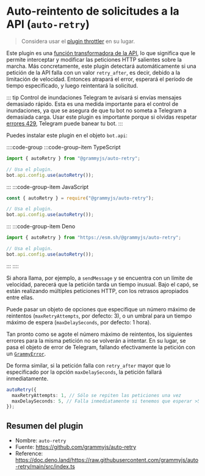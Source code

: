 # Auto-reintento de solicitudes a la API (`auto-retry`)

> Considera usar el [plugin throttler](./transformer-throttler.md) en su lugar.

Este plugin es una [función transformadora de la API](../advanced/transformers.md), lo que significa que le permite interceptar y modificar las peticiones HTTP salientes sobre la marcha.
Más concretamente, este plugin detectará automáticamente si una petición de la API falla con un valor `retry_after`, es decir, debido a la limitación de velocidad.
Entonces atrapará el error, esperará el período de tiempo especificado, y luego reintentará la solicitud.

::: tip Control de inundaciones
Telegram te avisará si envías mensajes demasiado rápido.
Esta es una medida importante para el control de inundaciones, ya que se asegura de que tu bot no someta a Telegram a demasiada carga.
Usar este plugin es importante porque si olvidas respetar [errores 429](../resources/faq.md#_429-too-many-requests-retry-after-x), Telegram puede banear tu bot.
:::

Puedes instalar este plugin en el objeto `bot.api`:

::::code-group
:::code-group-item TypeScript

```ts
import { autoRetry } from "@grammyjs/auto-retry";

// Usa el plugin.
bot.api.config.use(autoRetry());
```

:::
:::code-group-item JavaScript

```js
const { autoRetry } = require("@grammyjs/auto-retry");

// Usa el plugin.
bot.api.config.use(autoRetry());
```

:::
:::code-group-item Deno

```ts
import { autoRetry } from "https://esm.sh/@grammyjs/auto-retry";

// Usa el plugin.
bot.api.config.use(autoRetry());
```

:::
::::

Si ahora llama, por ejemplo, a `sendMessage` y se encuentra con un límite de velocidad, parecerá que la petición tarda un tiempo inusual.
Bajo el capó, se están realizando múltiples peticiones HTTP, con los retrasos apropiados entre ellas.

Puede pasar un objeto de opciones que especifique un número máximo de reintentos (`maxRetryAttempts`, por defecto: 3), o un umbral para un tiempo máximo de espera (`maxDelaySeconds`, por defecto: 1 hora).

Tan pronto como se agote el número máximo de reintentos, los siguientes errores para la misma petición no se volverán a intentar.
En su lugar, se pasa el objeto de error de Telegram, fallando efectivamente la petición con un [`GrammyError`](../guide/errors.md#el-objeto-grammyerror).

De forma similar, si la petición falla con `retry_after` mayor que lo especificado por la opción `maxDelaySeconds`, la petición fallará inmediatamente.

```ts
autoRetry({
  maxRetryAttempts: 1, // Sólo se repiten las peticiones una vez
  maxDelaySeconds: 5, // Falla inmediatamente si tenemos que esperar >5 segundos
});
```

## Resumen del plugin

- Nombre: `auto-retry`
- Fuente: <https://github.com/grammyjs/auto-retry>
- Reference: <https://doc.deno.land/https://raw.githubusercontent.com/grammyjs/auto-retry/main/src/index.ts>
